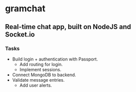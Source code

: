 # gramchat
## Real-time chat app, built on NodeJS and Socket.io
### Tasks
- Build login + authentication with Passport.
	- Add routing for login.
	- Implement sessions.
- Connect MongoDB to backend.
- Validate message entries.
	- Add user alerts.
